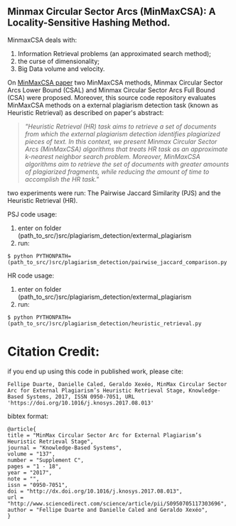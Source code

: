 ## Minmax Circular Sector Arcs (MinMaxCSA): A Locality-Sensitive Hashing Method. 
MinmaxCSA deals with:
1. Information Retrieval problems (an approximated search method);
2. the curse of dimensionality;
3. Big Data volume and velocity.

On [MinMaxCSA paper](https://doi.org/10.1016/j.knosys.2017.08.013) two MinMaxCSA methods, Minmax Circular Sector Arcs Lower Bound (CSAL) and Minmax Circular Sector Arcs Full Bound (CSA) were proposed. Moreover, this source code repository evaluates MinMaxCSA methods on a external plagiarism detection task (known as Heuristic Retrieval) as described on paper's abstract:

> *"Heuristic Retrieval (HR) task aims to retrieve a set of documents from which the external plagiarism detection identifies plagiarized pieces of text. In this context, we present Minmax Circular Sector Arcs (MinMaxCSA) algorithms that treats HR task as an approximate k-nearest neighbor search problem. Moreover, MinMaxCSA algorithms aim to retrieve the set of documents with greater amounts of plagiarized fragments, while reducing the amount of time to accomplish the HR task."*

two experiments were run: The Pairwise Jaccard Similarity (PJS) and the Heuristic Retrieval (HR).

PSJ code usage:
1. enter on folder (path_to_src/)src/plagiarism_detection/extermal_plagiarism
2. run:
```
$ python PYTHONPATH=(path_to_src/)src/plagiarism_detection/pairwise_jaccard_comparison.py
```

HR code usage:
1. enter on folder (path_to_src/)src/plagiarism_detection/extermal_plagiarism
2. run:
```
$ python PYTHONPATH=(path_to_src/)src/plagiarism_detection/heuristic_retrieval.py
```

# Citation Credit:
if you end up using this code in published work, please cite:

```Fellipe Duarte, Danielle Caled, Geraldo Xexéo, MinMax Circular Sector Arc for External Plagiarism’s Heuristic Retrieval Stage, Knowledge-Based Systems, 2017, ISSN 0950-7051, URL 'https://doi.org/10.1016/j.knosys.2017.08.013' ```

bibtex format:
```
@article{
title = "MinMax Circular Sector Arc for External Plagiarism’s Heuristic Retrieval Stage",
journal = "Knowledge-Based Systems",
volume = "137",
number = "Supplement C",
pages = "1 - 18",
year = "2017",
note = "",
issn = "0950-7051",
doi = "http://dx.doi.org/10.1016/j.knosys.2017.08.013",
url = "http://www.sciencedirect.com/science/article/pii/S0950705117303696",
author = "Fellipe Duarte and Danielle Caled and Geraldo Xexéo",
}
```
